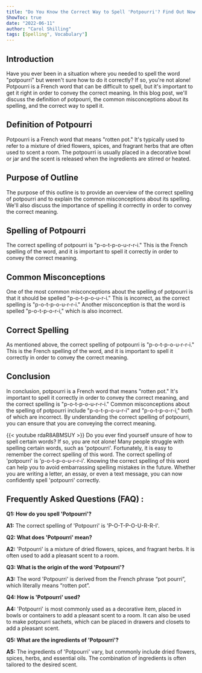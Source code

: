 ```yaml
---
title: "Do You Know the Correct Way to Spell 'Potpourri'? Find Out Now!"
ShowToc: true 
date: "2022-06-11"
author: "Carol Shilling" 
tags: [Spelling", Vocabulary"]
---
```

## Introduction

Have you ever been in a situation where you needed to spell the word "potpourri" but weren't sure how to do it correctly? If so, you're not alone! Potpourri is a French word that can be difficult to spell, but it's important to get it right in order to convey the correct meaning. In this blog post, we'll discuss the definition of potpourri, the common misconceptions about its spelling, and the correct way to spell it. 

## Definition of Potpourri

Potpourri is a French word that means "rotten pot." It's typically used to refer to a mixture of dried flowers, spices, and fragrant herbs that are often used to scent a room. The potpourri is usually placed in a decorative bowl or jar and the scent is released when the ingredients are stirred or heated.

## Purpose of Outline

The purpose of this outline is to provide an overview of the correct spelling of potpourri and to explain the common misconceptions about its spelling. We'll also discuss the importance of spelling it correctly in order to convey the correct meaning. 

## Spelling of Potpourri

The correct spelling of potpourri is "p-o-t-p-o-u-r-r-i." This is the French spelling of the word, and it is important to spell it correctly in order to convey the correct meaning. 

## Common Misconceptions

One of the most common misconceptions about the spelling of potpourri is that it should be spelled "p-o-t-p-o-u-r-i." This is incorrect, as the correct spelling is "p-o-t-p-o-u-r-r-i." Another misconception is that the word is spelled "p-o-t-p-o-r-i," which is also incorrect. 

## Correct Spelling

As mentioned above, the correct spelling of potpourri is "p-o-t-p-o-u-r-r-i." This is the French spelling of the word, and it is important to spell it correctly in order to convey the correct meaning. 

## Conclusion

In conclusion, potpourri is a French word that means "rotten pot." It's important to spell it correctly in order to convey the correct meaning, and the correct spelling is "p-o-t-p-o-u-r-r-i." Common misconceptions about the spelling of potpourri include "p-o-t-p-o-u-r-i" and "p-o-t-p-o-r-i," both of which are incorrect. By understanding the correct spelling of potpourri, you can ensure that you are conveying the correct meaning.

{{< youtube rdaR8ABMSUY >}} 
Do you ever find yourself unsure of how to spell certain words? If so, you are not alone! Many people struggle with spelling certain words, such as 'potpourri'. Fortunately, it is easy to remember the correct spelling of this word. The correct spelling of 'potpourri' is 'p-o-t-p-o-u-r-r-i'. Knowing the correct spelling of this word can help you to avoid embarrassing spelling mistakes in the future. Whether you are writing a letter, an essay, or even a text message, you can now confidently spell 'potpourri' correctly.

## Frequently Asked Questions (FAQ) :
**Q1: How do you spell 'Potpourri'?**

**A1:** The correct spelling of 'Potpourri' is 'P-O-T-P-O-U-R-R-I'.

**Q2: What does 'Potpourri' mean?**

**A2:** 'Potpourri' is a mixture of dried flowers, spices, and fragrant herbs. It is often used to add a pleasant scent to a room. 

**Q3: What is the origin of the word 'Potpourri'?**

**A3:** The word 'Potpourri' is derived from the French phrase “pot pourri”, which literally means “rotten pot”. 

**Q4: How is 'Potpourri' used?**

**A4:** 'Potpourri' is most commonly used as a decorative item, placed in bowls or containers to add a pleasant scent to a room. It can also be used to make potpourri sachets, which can be placed in drawers and closets to add a pleasant scent. 

**Q5: What are the ingredients of 'Potpourri'?**

**A5:** The ingredients of 'Potpourri' vary, but commonly include dried flowers, spices, herbs, and essential oils. The combination of ingredients is often tailored to the desired scent.





